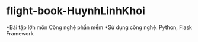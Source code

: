 # flight-book-HuynhLinhKhoi
*Bài tập lớn môn Công nghệ phần mềm
*Sử dụng công nghệ: Python, Flask Framework
